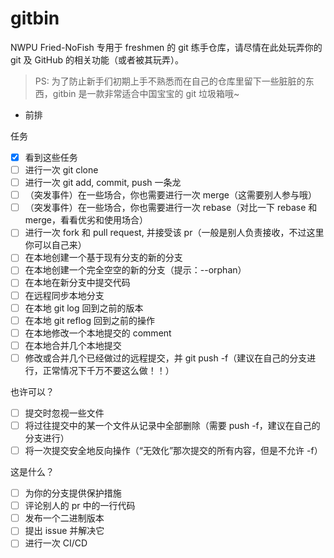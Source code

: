# gitbin

NWPU Fried-NoFish 专用于 freshmen 的 git 练手仓库，请尽情在此处玩弄你的 git 及 GitHub 的相关功能（或者被其玩弄）。

> PS: 为了防止新手们初期上手不熟悉而在自己的仓库里留下一些脏脏的东西，gitbin 是一款非常适合中国宝宝的 git 垃圾箱哦~

- 前排

任务

- [x] 看到这些任务
- [ ] 进行一次 git clone
- [ ] 进行一次 git add, commit, push 一条龙
- [ ] （突发事件）在一些场合，你也需要进行一次 merge（这需要别人参与哦）
- [ ] （突发事件）在一些场合，你也需要进行一次 rebase（对比一下 rebase 和 merge，看看优劣和使用场合）
- [ ] 进行一次 fork 和 pull request, 并接受该 pr（一般是别人负责接收，不过这里你可以自己来）
- [ ] 在本地创建一个基于现有分支的新的分支
- [ ] 在本地创建一个完全空空的新的分支（提示：--orphan）
- [ ] 在本地在新分支中提交代码
- [ ] 在远程同步本地分支
- [ ] 在本地 git log 回到之前的版本
- [ ] 在本地 git reflog 回到之前的操作
- [ ] 在本地修改一个本地提交的 comment
- [ ] 在本地合并几个本地提交
- [ ] 修改或合并几个已经做过的远程提交，并 git push -f（建议在自己的分支进行，正常情况下千万不要这么做！！）

也许可以？

- [ ] 提交时忽视一些文件
- [ ] 将过往提交中的某一个文件从记录中全部删除（需要 push -f，建议在自己的分支进行）
- [ ] 将一次提交安全地反向操作（“无效化”那次提交的所有内容，但是不允许 -f）

这是什么？

- [ ] 为你的分支提供保护措施
- [ ] 评论别人的 pr 中的一行代码
- [ ] 发布一个二进制版本
- [ ] 提出 issue 并解决它
- [ ] 进行一次 CI/CD
